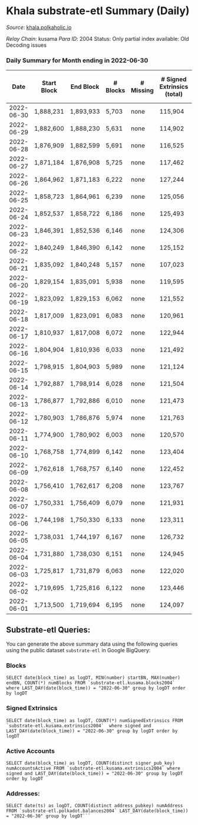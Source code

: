 # Khala substrate-etl Summary (Daily)

_Source_: [khala.polkaholic.io](https://khala.polkaholic.io)

*Relay Chain*: kusama
*Para ID*: 2004
Status: Only partial index available: Old Decoding issues


### Daily Summary for Month ending in 2022-06-30


| Date | Start Block | End Block | # Blocks | # Missing | # Signed Extrinsics (total) | # Active Accounts | # Addresses with Balances | # Events | # Transfers | # XCM Transfers In | # XCM Transfers Out |
| ---- | ----------- | --------- | -------- | --------- | --------------------------- | ----------------- | ------------------------- | -------- | ----------- | ------------------ | ------------------- |
| 2022-06-30 | 1,888,231 | 1,893,933 | 5,703 | none  | 115,904 | 2,179 | 16,813 | 1,294,754 | 2,146 ($232,229) | 4 ($189.08) | 9 ($1,663.96) |
| 2022-06-29 | 1,882,600 | 1,888,230 | 5,631 | none  | 114,902 | 2,192 | 16,801 | 1,284,019 | 2,010 ($111,400) | 8 ($415.51) | 6 ($238.11) |
| 2022-06-28 | 1,876,909 | 1,882,599 | 5,691 | none  | 116,525 | 2,167 | 16,783 | 1,301,745 | 1,983 ($121,877) | 9 ($882.21) | 6 ($1,429.44) |
| 2022-06-27 | 1,871,184 | 1,876,908 | 5,725 | none  | 117,462 | 2,191 | 16,764 | 1,313,402 | 2,139 ($160,600) | 5 ($578.76) | 6 ($1,406.77) |
| 2022-06-26 | 1,864,962 | 1,871,183 | 6,222 | none  | 127,244 | 2,183 | 16,748 | 1,423,888 | 2,341 ($139,823) | 14 ($315.93) | 5 ($252.63) |
| 2022-06-25 | 1,858,723 | 1,864,961 | 6,239 | none  | 125,056 | 2,269 | 16,709 | 1,406,506 | 1,981 ($260,531) | 16 ($3,472.30) | 13 ($586.47) |
| 2022-06-24 | 1,852,537 | 1,858,722 | 6,186 | none  | 125,493 | 2,321 | 16,678 | 1,373,173 | 1,898 ($248,902) | 22 ($459.50) | 9 ($280.41) |
| 2022-06-23 | 1,846,391 | 1,852,536 | 6,146 | none  | 124,306 | 2,314 | 16,645 | 1,278,083 | 2,208 ($160,614) | 27 ($1,297.00) | 5 ($653.30) |
| 2022-06-22 | 1,840,249 | 1,846,390 | 6,142 | none  | 125,152 | 2,534 | 16,597 | 1,275,396 | 2,268 ($186,522) | 43 ($675.05) | 8 ($1,422.15) |
| 2022-06-21 | 1,835,092 | 1,840,248 | 5,157 | none  | 107,023 | 2,568 | 16,435 | 1,090,648 | 2,349 ($239,437) | 46 ($992.57) | 5 ($206.84) |
| 2022-06-20 | 1,829,154 | 1,835,091 | 5,938 | none  | 119,595 | 2,298 | 16,281 | 1,224,645 | 2,249 ($168,785) | 4 ($83.71) | 4 ($271.52) |
| 2022-06-19 | 1,823,092 | 1,829,153 | 6,062 | none  | 121,552 | 2,214 | 16,275 | 1,248,091 | 2,288 ($167,983) | 4 ($1,728.46) | 3 ($253.82) |
| 2022-06-18 | 1,817,009 | 1,823,091 | 6,083 | none  | 120,961 | 2,152 | 16,267 | 1,244,608 | 1,855 ($79,422.71) | 1 ($5.00) | 11 ($1,189.31) |
| 2022-06-17 | 1,810,937 | 1,817,008 | 6,072 | none  | 122,944 | 2,305 | 16,263 | 1,259,076 | 2,339 ($141,962) | 9 ($1,906.27) | 4 ($234.80) |
| 2022-06-16 | 1,804,904 | 1,810,936 | 6,033 | none  | 121,492 | 2,309 | 16,221 | 1,246,481 | 2,273 ($268,675) | 3 ($256.76) | 6 ($281.84) |
| 2022-06-15 | 1,798,915 | 1,804,903 | 5,989 | none  | 121,124 | 2,285 | 16,254 | 1,244,796 | 2,526 ($184,427) | 7 ($2,456.41) | 6 ($1,755.05) |
| 2022-06-14 | 1,792,887 | 1,798,914 | 6,028 | none  | 121,504 | 2,267 | 16,229 | 1,247,928 | 2,482 ($167,058) | 9 ($230.27) | 14 ($259.38) |
| 2022-06-13 | 1,786,877 | 1,792,886 | 6,010 | none  | 121,473 | 2,315 | 16,204 | 1,246,789 | 2,809 ($274,226) | 10 ($6,141.28) | 9 ($3,770.42) |
| 2022-06-12 | 1,780,903 | 1,786,876 | 5,974 | none  | 121,763 | 2,387 | 16,146 | 1,247,768 | 2,747 ($87,916.02) | 8 ($1,664.75) | 11 ($3,647.09) |
| 2022-06-11 | 1,774,900 | 1,780,902 | 6,003 | none  | 120,570 | 2,208 | 16,133 | 1,266,480 | 2,243 ($215,208) | 6 ($2,254.90) | 9 ($1,935.87) |
| 2022-06-10 | 1,768,758 | 1,774,899 | 6,142 | none  | 123,404 | 2,278 | 16,128 | 1,295,141 | 2,356 ($285,227) | 2 ($502.36) | 10 ($1,414.66) |
| 2022-06-09 | 1,762,618 | 1,768,757 | 6,140 | none  | 122,452 | 2,216 | 16,112 | 1,283,915 | 1,860 ($159,845) | 8 ($1,293.14) | 9 ($676.37) |
| 2022-06-08 | 1,756,410 | 1,762,617 | 6,208 | none  | 123,767 | 2,304 | 16,091 | 1,297,938 | 2,174 ($241,696) | 12 ($897.40) | 11 ($797.00) |
| 2022-06-07 | 1,750,331 | 1,756,409 | 6,079 | none  | 121,931 | 2,267 | 16,063 | 1,271,813 | 2,243 ($279,452) | 20 ($1,939.83) | 11 ($329.29) |
| 2022-06-06 | 1,744,198 | 1,750,330 | 6,133 | none  | 123,311 | 2,290 | 16,031 | 1,290,715 | 2,332 ($212,392) | 8 ($207.51) | 8 ($7,573.49) |
| 2022-06-05 | 1,738,031 | 1,744,197 | 6,167 | none  | 126,732 | 2,303 | 16,013 | 1,317,900 | 2,004 ($142,417) | 5 ($232.05) | 8 ($254.51) |
| 2022-06-04 | 1,731,880 | 1,738,030 | 6,151 | none  | 124,945 | 2,228 | 16,008 | 1,301,072 | 1,659 ($124,907) | 2 ($82.61) | 9 ($349.13) |
| 2022-06-03 | 1,725,817 | 1,731,879 | 6,063 | none  | 122,020 | 2,232 | 15,997 | 1,267,160 | 1,941 ($172,686) | 6 ($2,984.20) | 16 ($3,005.22) |
| 2022-06-02 | 1,719,695 | 1,725,816 | 6,122 | none  | 123,446 | 2,311 | 15,971 | 1,284,877 | 2,120 ($305,724) | 12 ($1,644.96) | 17 ($1,691.81) |
| 2022-06-01 | 1,713,500 | 1,719,694 | 6,195 | none  | 124,097 | 2,271 | 15,938 | 1,294,337 | 2,079 ($111,775) | 7 ($67.58) | 17 ($779.93) |

## Substrate-etl Queries:
You can generate the above summary data using the following queries using the public dataset `substrate-etl` in Google BigQuery:


### Blocks
```
SELECT date(block_time) as logDT, MIN(number) startBN, MAX(number) endBN, COUNT(*) numBlocks FROM `substrate-etl.kusama.blocks2004`  where LAST_DAY(date(block_time)) = "2022-06-30" group by logDT order by logDT
```


### Signed Extrinsics
```
SELECT date(block_time) as logDT, COUNT(*) numSignedExtrinsics FROM `substrate-etl.kusama.extrinsics2004`  where signed and LAST_DAY(date(block_time)) = "2022-06-30" group by logDT order by logDT
```


### Active Accounts
```
SELECT date(block_time) as logDT, COUNT(distinct signer_pub_key) numAccountsActive FROM `substrate-etl.kusama.extrinsics2004` where signed and LAST_DAY(date(block_time)) = "2022-06-30" group by logDT order by logDT
```


### Addresses:
```
SELECT date(ts) as logDT, COUNT(distinct address_pubkey) numAddress FROM `substrate-etl.polkadot.balances2004` LAST_DAY(date(block_time)) = "2022-06-30" group by logDT```

